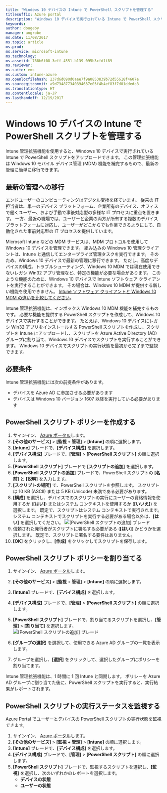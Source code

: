 ```yaml
---
title: "Windows 10 デバイスの Intune で PowerShell スクリプトを管理する"
titlesuffix: Azure portal
description: "Windows 10 デバイスで実行されている Intune で PowerShell スクリプトをアップロードする方法について説明します。"
keywords: 
author: dougeby
manager: angrobe
ms.date: 11/08/2017
ms.topic: article
ms.prod: 
ms.service: microsoft-intune
ms.technology: 
ms.assetid: 768b6f08-3eff-4551-b139-095b3cfd1f89
ms.reviewer: 
ms.suite: ems
ms.custom: intune-azure
ms.openlocfilehash: 237d6d090d0aae7f9a0853839b72d55618f4607e
ms.sourcegitcommit: a9d734877340894637e03f4b4ef83f7d01ddedc8
ms.translationtype: HT
ms.contentlocale: ja-JP
ms.lasthandoff: 12/19/2017
---
```

# <a name="manage-powershell-scripts-in-intune-for-windows-10-devices"></a>Windows 10 デバイスの Intune で PowerShell スクリプトを管理する
Intune 管理拡張機能を使用すると、Windows 10 デバイスで実行されている Intune で PowerShell スクリプトをアップロードできます。 この管理拡張機能は Windows 10 モバイル デバイス管理 (MDM) 機能を補完するもので、最新の管理に簡単に移行できます。

## <a name="moving-to-modern-management"></a>最新の管理への移行
エンドユーザーのコンピューティングはデジタル変換を経ています。 従来の IT 担当者は、単一のデバイス プラットフォーム、企業所有のデバイス、オフィスで働くユーザー、および手動で事後対応型の多様な IT プロセスに重点を置きます。 一方、最近の職場では、ユーザーと企業の両方が所有する複数のデバイス プラットフォームに対応し、ユーザーがどこからでも作業できるようにして、自動化された事前対応型の IT プロセスを提供しています。 

Microsoft Intune などの MDM サービスは、MDM プロトコルを使用して Windows 10 デバイスを管理できます。 組み込みの Windows 10 管理クライアントは、Intune と通信してエンタープライズ管理タスクを実行できます。 そのため、Windows 10 デバイスで最新の管理に移行できます。 ただし、高度なデバイスの構成、トラブルシューティング、Windows 10 MDM では現在使用できないレガシ Win32 アプリ管理など、特定の機能が必要な場合があります。 このような機能のために、Windows 10 デバイスで Intune ソフトウェア クライアントを実行することができます。 その場合は、Windows 10 MDM が提供する新しい機能を使用できません。 [Intune ソフトウェア クライアントと Windows 10 MDM の違いを比較してください](https://docs.microsoft.com/intune-classic/deploy-use/pc-management-comparison)。

Intune 管理拡張機能は、インボックス Windows 10 MDM 機能を補完するものです。 必要な機能を提供する PowerShell スクリプトを作成して、Windows 10 デバイスで実行することができます。 たとえば、Windows 10 デバイスにレガシ Win32 アプリをインストールする PowerShell スクリプトを作成し、スクリプトを Intune にアップロードし、スクリプトを Azure Active Directory (AD) グループに割り当て、Windows 10 デバイスでスクリプトを実行することができます。 Windows 10 デバイスでスクリプトの実行状態を最初から完了まで監視できます。

## <a name="prerequisites"></a>必要条件
Intune 管理拡張機能には次の前提条件があります。
- デバイスを Azure AD に参加させる必要があります
- デバイスは Windows 10 バージョン 1607 以降を実行している必要があります

## <a name="create-a-powershell-script-policy"></a>PowerShell スクリプト ポリシーを作成する 
1. サインイン、 [Azure ポータル](https://portal.azure.com)します。
2. **[その他のサービス]** > **[監視 + 管理]** > **[Intune]** の順に選択します。
3. **[Intune]** ブレードで、**[デバイス構成]** を選択します。
4. **[デバイス構成]** ブレードで、**[管理]** > **[PowerShell スクリプト]** の順に選択します。
5. **[PowerShell スクリプト]** ブレードで **[スクリプトの追加]** を選択します。
6. **[PowerShell スクリプトの追加]** ブレードで、PowerShell スクリプトの **[名前]** と **[説明]** を入力します。
7. **[スクリプトの場所]** で、PowerShell スクリプトを参照します。 スクリプトは 10 KB (ASCII) または 5 KB (Unicode) 未満である必要があります。
8. **[構成]** を選択し、デバイスでのスクリプトの実行にユーザーの資格情報を使用するか (**[はい]**) またはシステム コンテキストを使用するか (**[いいえ]**) を選択します。 既定で、スクリプトはシステム コンテキストで実行されます。 システム コンテキストでスクリプトを実行する必要がある場合以外は、**[はい]** を選択してください。 
  ![[PowerShell スクリプトの追加] ブレード](./media/mgmt-extension-add-script.png)
9. 信頼された発行者がスクリプトに署名する必要がある (**[はい]**) かどうかを選択します。 既定で、スクリプトに署名する要件はありません。 
10. **[OK]** をクリックし、**[作成]** をクリックしてスクリプトを保存します。

## <a name="assign-a-powershell-script-policy"></a>PowerShell スクリプト ポリシーを割り当てる
1. サインイン、 [Azure ポータル](https://portal.azure.com)します。
2. **[その他のサービス]** > **[監視 + 管理]** > **[Intune]** の順に選択します。
3. **[Intune]** ブレードで、**[デバイス構成]** を選択します。
4. **[デバイス構成]** ブレードで、**[管理]** > **[PowerShell スクリプト]** の順に選択します。
5. **[PowerShell スクリプト]** ブレードで、割り当てるスクリプトを選択し、**[管理]** > **[割り当て]** を選択します。
  ![[PowerShell スクリプトの追加] ブレード](./media/mgmt-extension-assignments.png)
 
6. **[グループの選択]** を選択して、使用できる Azure AD グループの一覧を表示します。 
7. グループを選択し、**[選択]** をクリックして、選択したグループにポリシーを割り当てます。

Intune 管理拡張機能は、1 時間に 1 回 Intune と同期します。 ポリシーを Azure AD グループに割り当てた後に、PowerShell スクリプトを実行すると、実行結果がレポートされます。 
 
## <a name="monitor-run-status-for-powershell-scripts"></a>PowerShell スクリプトの実行ステータスを監視する
Azure Portal でユーザーとデバイスの PowerShell スクリプトの実行状態を監視できます。
1. サインイン、 [Azure ポータル](https://portal.azure.com)します。
2. **[その他のサービス]** > **[監視 + 管理]** > **[Intune]** の順に選択します。
3. **[Intune]** ブレードで、**[デバイス構成]** を選択します。
4. **[デバイス構成]** ブレードで、**[管理]** > **[PowerShell スクリプト]** の順に選択します。
5. **[PowerShell スクリプト]** ブレードで、監視するスクリプトを選択し、**[監視]** を選択し、次のいずれかのレポートを選択します。
   - **デバイスの状態**
   - **ユーザーの状態**
